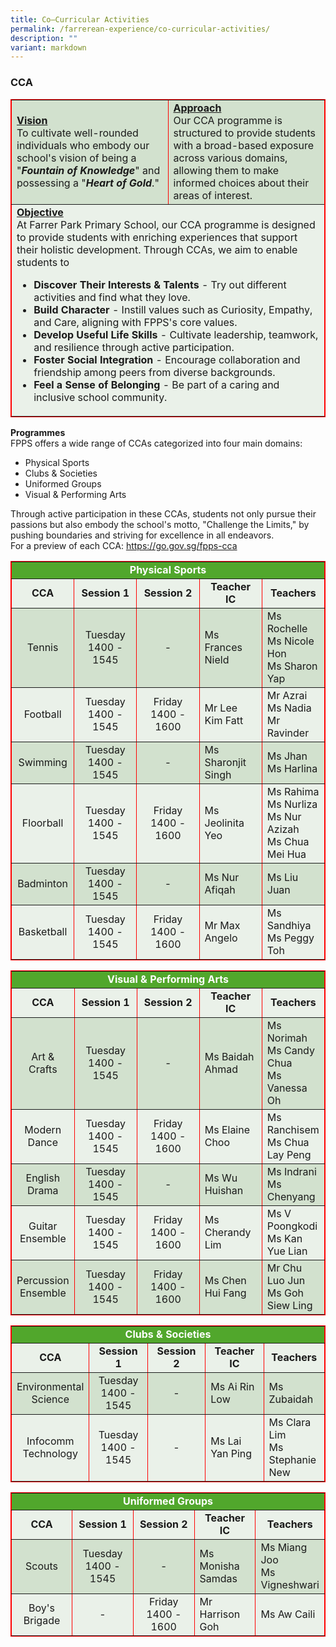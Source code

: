 ```yaml
---
title: Co–Curricular Activities
permalink: /farrerean-experience/co-curricular-activities/
description: ""
variant: markdown
---
```

<h3>CCA</h3>
<table border="1" style="width: 100%; border-collapse: collapse; border-style: solid; border-color: red;">
<tbody>
<tr>
<td bgcolor="d2e1ce" style="width: 50%;"><span style="text-decoration: underline;"><strong>Vision</strong></span><br>
To cultivate well-rounded individuals who embody our school's vision of being a "<em><strong>Fountain of Knowledge</strong></em>" and possessing a "<em><strong>Heart of Gold</strong></em>."
</td>
<td bgcolor="d2e1ce" style="width: 50%;"><span style="text-decoration: underline;"><strong>Approach</strong></span><br>
Our CCA programme is structured to provide students with a broad-based exposure across various domains, allowing them to make informed choices about their areas of interest.
</td>
</tr>
<tr>
<td bgcolor="eaf1e9" colspan="2" style="width: 100%; border-style: solid;"><span style="text-decoration: underline;"><strong>Objective</strong></span><br>
At Farrer Park Primary School, our CCA programme is designed to provide students with enriching experiences that support their holistic development. Through CCAs, we aim to enable students to
	
* **Discover Their Interests &amp; Talents** - Try out different activities and find what they love.
* **Build Character** - Instill values such as Curiosity, Empathy, and Care, aligning with FPPS's core values. 
* **Develop Useful Life Skills** - Cultivate leadership, teamwork, and resilience through active participation. 	
* **Foster Social Integration** -  Encourage collaboration and friendship among peers from diverse backgrounds.	
* **Feel a Sense of Belonging** - Be part of a caring and inclusive school community.	
</td>
</tr>
</tbody>
</table>
<p><strong>Programmes<br></strong>FPPS offers a wide range of CCAs categorized into four main domains:<strong><br></strong></p>
<ul>
<li>Physical Sports</li>
<li>Clubs &amp; Societies</li>
<li>Uniformed Groups</li>
<li>Visual &amp; Performing Arts</li>
</ul>
Through active participation in these CCAs, students not only pursue their passions but also embody the school's motto, "Challenge the Limits," by pushing boundaries and striving for excellence in all endeavors. <br>For a preview of each CCA: <a target="_blank" href="https://go.gov.sg/fpps-cca">https://go.gov.sg/fpps-cca</a><p></p>
<table border="1" style="width: 100%; border-collapse: collapse; border-style: solid; border-color: red;">
<tbody>
<tr>
<td bgcolor="51a72c" colspan="5" style="width: 20%; text-align: center;"><span style="color: #ffffff;"><strong>Physical Sports</strong></span></td>
</tr>
<tr bgcolor="eaf1e9">
<td style="width: 20%; text-align: center;"><strong>CCA</strong></td>
<td style="width: 20%; text-align: center;"><strong>Session 1</strong></td>
<td style="width: 20%; text-align: center;"><strong>Session 2</strong></td>
<td style="width: 20%; text-align: center;"><strong>Teacher IC</strong></td>
<td style="width: 20%; text-align: center;"><strong>Teachers</strong></td>
</tr>
<tr bgcolor="d2e1ce">
<td style="width: 20%; text-align: center; vertical-align: middle;">Tennis</td>
<td style="width: 20%; text-align: center; vertical-align: middle;">Tuesday<br>1400 - 1545</td>
<td style="width: 20%; text-align: center; vertical-align: middle;">-</td>
<td style="width: 20%; vertical-align: middle;">Ms Frances Nield</td>
<td style="width: 20%; vertical-align: middle;">Ms Rochelle<br>Ms Nicole Hon<br>Ms Sharon Yap</td>
</tr>
<tr bgcolor="eaf1e9">
<td style="width: 20%; text-align: center; vertical-align: middle;">Football</td>
<td style="width: 20%; text-align: center; vertical-align: middle;">Tuesday<br>1400 - 1545</td>
<td style="width: 20%; text-align: center; vertical-align: middle;">Friday<br>1400 - 1600</td>
<td style="width: 20%; vertical-align: middle;">Mr Lee Kim Fatt</td>
<td style="width: 20%; vertical-align: middle;">Mr Azrai<br>Ms Nadia<br>Mr Ravinder</td>
</tr>
 <tr bgcolor="d2e1ce">
<td style="width: 20%; text-align: center; vertical-align: middle;">Swimming</td>
<td style="width: 20%; text-align: center; vertical-align: middle;">Tuesday<br>1400 - 1545</td>
<td style="width: 20%; text-align: center; vertical-align: middle;">-</td>
<td style="width: 20%; vertical-align: middle;">Ms Sharonjit Singh</td>
<td style="width: 20%; vertical-align: middle;">Ms Jhan<br>Ms Harlina</td>
</tr>
<tr bgcolor="eaf1e9">
<td style="width: 20%; text-align: center; vertical-align: middle;">Floorball</td>
<td style="width: 20%; text-align: center; vertical-align: middle;">Tuesday<br>1400 - 1545</td>
<td style="width: 20%; text-align: center; vertical-align: middle;">Friday<br>1400 - 1600</td>
<td style="width: 20%; vertical-align: middle;">Ms Jeolinita Yeo</td>
<td style="width: 20%; vertical-align: middle;">Ms Rahima<br>Ms Nurliza<br>Ms Nur Azizah<br>Ms Chua Mei Hua</td>
</tr>
<tr bgcolor="d2e1ce">
<td style="width: 20%; text-align: center; vertical-align: middle;">Badminton</td>
<td style="width: 20%; text-align: center; vertical-align: middle;">Tuesday<br>1400 - 1545</td>
<td style="width: 20%; text-align: center; vertical-align: middle;">-</td>
<td style="width: 20%; vertical-align: middle;">Ms Nur Afiqah</td>
<td style="width: 20%; vertical-align: middle;">Ms Liu Juan</td>
</tr>
<tr bgcolor="eaf1e9">
<td style="width: 20%; text-align: center; vertical-align: middle;">Basketball</td>
<td style="width: 20%; text-align: center; vertical-align: middle;">Tuesday<br>1400 - 1545</td>
<td style="width: 20%; text-align: center; vertical-align: middle;">Friday<br>1400 - 1600</td>
<td style="width: 20%; vertical-align: middle;">Mr Max Angelo</td>
<td style="width: 20%;">Ms Sandhiya<br>Ms Peggy Toh</td>
</tr>
</tbody>
</table>
<table border="1" style="width: 100%; border-collapse: collapse; border-style: solid; border-color: red;">
<tbody>
<tr>
<td bgcolor="51a72c" colspan="5" style="width: 20%; text-align: center;"><span style="color: #ffffff;"><strong>Visual &amp; Performing Arts</strong></span></td>
</tr>
<tr bgcolor="eaf1e9">
<td style="width: 20%; text-align: center;"><strong>CCA</strong></td>
<td style="width: 20%; text-align: center;"><strong>Session 1</strong></td>
<td style="width: 20%; text-align: center;"><strong>Session 2</strong></td>
<td style="width: 20%; text-align: center;"><strong>Teacher IC</strong></td>
<td style="width: 20%; text-align: center;"><strong>Teachers</strong></td>
</tr>
<tr bgcolor="d2e1ce">
<td style="width: 20%; text-align: center; vertical-align: middle;">Art &amp; Crafts</td>
<td style="width: 20%; text-align: center; vertical-align: middle;">Tuesday<br>1400 - 1545</td>
<td style="width: 20%; text-align: center; vertical-align: middle;">-</td>
<td style="width: 20%; vertical-align: middle;">Ms Baidah Ahmad</td>
<td style="width: 20%;">Ms Norimah<br>Ms Candy Chua<br>Ms Vanessa Oh</td>
</tr>
<tr bgcolor="eaf1e9">
<td style="width: 20%; text-align: center; vertical-align: middle;">Modern Dance</td>
<td style="width: 20%; text-align: center; vertical-align: middle;">Tuesday<br>1400 - 1545</td>
<td style="width: 20%; text-align: center; vertical-align: middle;">Friday<br>1400 - 1600</td>
<td style="width: 20%; vertical-align: middle;">Ms Elaine Choo</td>
<td style="width: 20%; vertical-align: middle;">Ms Ranchisem<br>Ms Chua Lay Peng</td>
</tr>
<tr bgcolor="d2e1ce">
<td style="width: 20%; text-align: center; vertical-align: middle;">English Drama</td>
<td style="width: 20%; text-align: center; vertical-align: middle;">Tuesday<br>1400 - 1545</td>
<td style="width: 20%; text-align: center; vertical-align: middle;">-</td>
<td style="width: 20%; vertical-align: middle;">Ms Wu Huishan</td>
<td style="width: 20%; vertical-align: middle;">Ms Indrani<br>Ms Chenyang</td>
</tr>
<tr bgcolor="eaf1e9">
<td style="width: 20%; text-align: center; vertical-align: middle;">Guitar Ensemble</td>
<td style="width: 20%; text-align: center; vertical-align: middle;">Tuesday<br>1400 - 1545</td>
<td style="width: 20%; text-align: center; vertical-align: middle;">Friday<br>1400 - 1600</td>
<td style="width: 20%; vertical-align: middle;">Ms Cherandy Lim</td>
<td style="width: 20%; vertical-align: middle;">Ms V Poongkodi<br>Ms Kan Yue Lian</td>
</tr>
<tr bgcolor="d2e1ce">
<td style="width: 20%; text-align: center; vertical-align: middle;">Percussion Ensemble</td>
<td style="width: 20%; text-align: center; vertical-align: middle;">Tuesday<br>1400 - 1545</td>
<td style="width: 20%; text-align: center; vertical-align: middle;">Friday<br>1400 - 1600</td>
<td style="width: 20%; vertical-align: middle;">Ms Chen Hui Fang</td>
<td style="width: 20%; vertical-align: middle;">Mr Chu Luo Jun<br>Ms Goh Siew Ling</td>
</tr>
</tbody>
</table>
<table border="1" style="width: 100%; border-collapse: collapse; border-style: solid; border-color: red;">
<tbody>
<tr>
<td bgcolor="51a72c" colspan="5" style="width: 20%; text-align: center;"><span style="color: #ffffff;"><strong>Clubs &amp; Societies</strong></span></td>
</tr>
<tr bgcolor="eaf1e9">
<td style="width: 20%; text-align: center;"><strong>CCA</strong></td>
<td style="width: 20%; text-align: center;"><strong>Session 1</strong></td>
<td style="width: 20%; text-align: center;"><strong>Session 2</strong></td>
<td style="width: 20%; text-align: center;"><strong>Teacher IC</strong></td>
<td style="width: 20%; text-align: center;"><strong>Teachers</strong></td>
</tr>
<tr bgcolor="d2e1ce">
<td style="width: 20%; text-align: center; vertical-align: middle;">Environmental Science</td>
<td style="width: 20%; text-align: center; vertical-align: middle;">Tuesday<br>1400 - 1545</td>
<td style="width: 20%; text-align: center; vertical-align: middle;">-</td>
<td style="width: 20%; vertical-align: middle;">Ms Ai Rin Low</td>
<td style="width: 20%; vertical-align: middle;">Ms Zubaidah</td>
</tr>
<tr bgcolor="eaf1e9">
<td style="width: 20%; text-align: center; vertical-align: middle;">Infocomm Technology</td>
<td style="width: 20%; text-align: center; vertical-align: middle;">Tuesday<br>1400 - 1545</td>
<td style="width: 20%; text-align: center; vertical-align: middle;">-</td>
<td style="width: 20%; vertical-align: middle;">Ms Lai Yan Ping</td>
<td style="width: 20%;">Ms Clara Lim<br>Ms Stephanie New</td>
</tr>
</tbody>
</table>
<table border="1" style="width: 100%; border-collapse: collapse; border-style: solid; border-color: red;">
<tbody>
<tr>
<td bgcolor="51a72c" colspan="5" style="width: 20%; text-align: center;"><span style="color: #ffffff;"><strong>Uniformed Groups</strong></span></td>
</tr>
<tr bgcolor="eaf1e9">
<td style="width: 20%; text-align: center;"><strong>CCA</strong></td>
<td style="width: 20%; text-align: center;"><strong>Session 1</strong></td>
<td style="width: 20%; text-align: center;"><strong>Session 2</strong></td>
<td style="width: 20%; text-align: center;"><strong>Teacher IC</strong></td>
<td style="width: 20%; text-align: center;"><strong>Teachers</strong></td>
</tr>
<tr bgcolor="d2e1ce">
<td style="width: 20%; text-align: center; vertical-align: middle;">Scouts</td>
<td style="width: 20%; text-align: center; vertical-align: middle;">Tuesday<br>1400 - 1545</td>
<td style="width: 20%; text-align: center; vertical-align: middle;">-</td>
<td style="width: 20%; vertical-align: middle;">Ms Monisha Samdas</td>
<td style="width: 20%; vertical-align: middle;">Ms Miang Joo<br>Ms Vigneshwari</td>
</tr>
<tr bgcolor="eaf1e9">
<td style="width: 20%; text-align: center; vertical-align: middle;">Boy's Brigade</td>
<td style="width: 20%; text-align: center; vertical-align: middle;">-</td>
<td style="width: 20%; text-align: center; vertical-align: middle;">Friday<br>1400 - 1600</td>
<td style="width: 20%; vertical-align: middle;">Mr Harrison Goh</td>
<td style="width: 20%;">Ms Aw Caili</td>
</tr>
</tbody>
</table>